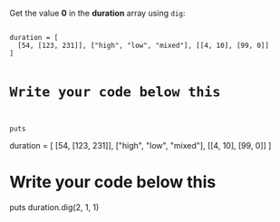Get the value **0** in the **duration**
array using `dig`:

<Editor lang="ruby" type="exercise">
<code>
duration = [
  [54, [123, 231]], ["high", "low", "mixed"], [[4, 10], [99, 0]]
]

# Write your code below this

puts
</code>

<solution>
duration = [
  [54, [123, 231]], ["high", "low", "mixed"], [[4, 10], [99, 0]]
]

# Write your code below this

puts duration.dig(2, 1, 1)
</solution>
</Editor>